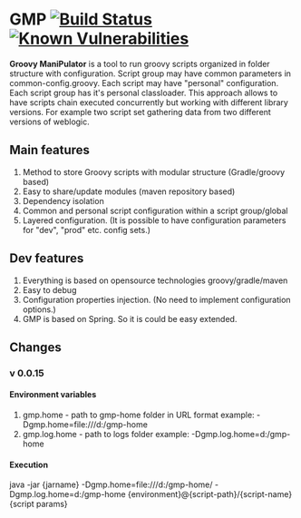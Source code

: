 # GMP [![Build Status](https://travis-ci.org/epam/GMP.svg?branch=master)](https://travis-ci.org/epam/GMP) [![Known Vulnerabilities](https://snyk.io/test/github/epam/GMP/badge.svg?targetFile=build.gradle)](https://snyk.io/test/github/epam/GMP?targetFile=build.gradle)
**Groovy ManiPulator**
is a tool to run groovy scripts organized in folder structure with configuration. Script group may have common parameters in common-config.groovy. Each script may have "personal" configuration. Each script group has it's personal classloader. This approach allows to have scripts chain executed concurrently but working with different library versions. For example two script set gathering data from two different versions of weblogic. 

## Main features
1.  Method to store Groovy scripts with modular structure (Gradle/groovy based)
2.  Easy to share/update modules (maven repository based)
3.  Dependency isolation
4.  Common and personal script configuration within a script group/global
5.  Layered configuration. (It is possible to have configuration parameters for "dev", "prod"  etc. config sets.)

## Dev features
1.  Everything is based on opensource technologies groovy/gradle/maven
2.  Easy to debug
3.  Configuration properties injection. (No need to implement configuration options.)
4.  GMP is based on Spring. So it is could be easy extended.

## Changes

### v 0.0.15

#### Environment variables

1.  gmp.home - path to gmp-home folder in URL format example: -Dgmp.home=file:///d:/gmp-home
2.  gmp.log.home - path to logs folder example:  -Dgmp.log.home=d:/gmp-home

#### Execution

java -jar {jarname} -Dgmp.home=file:///d:/gmp-home/ -Dgmp.log.home=d:/gmp-home {environment}@{script-path}/{script-name} {script params}

